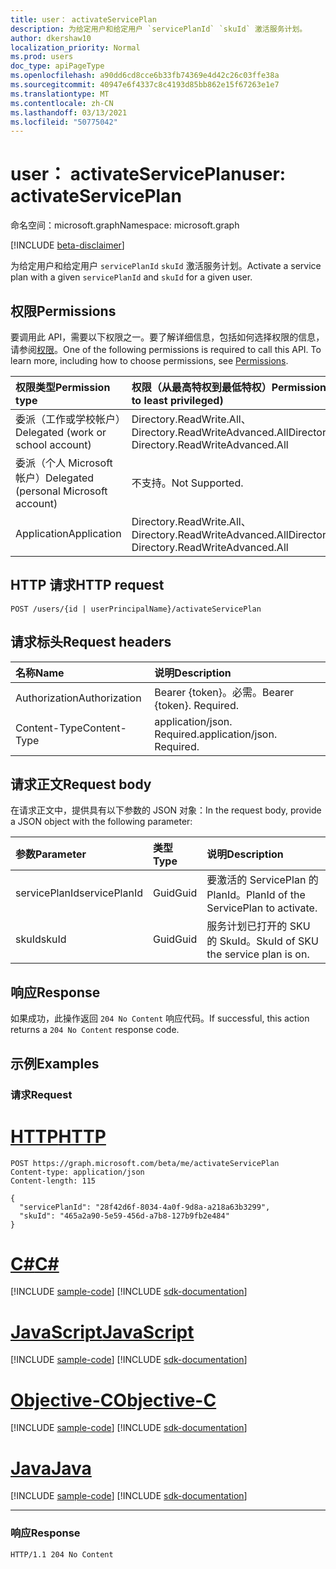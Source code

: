 ```yaml
---
title: user： activateServicePlan
description: 为给定用户和给定用户 `servicePlanId` `skuId` 激活服务计划。
author: dkershaw10
localization_priority: Normal
ms.prod: users
doc_type: apiPageType
ms.openlocfilehash: a90dd6cd8cce6b33fb74369e4d42c26c03ffe38a
ms.sourcegitcommit: 40947e6f4337c8c4193d85bb862e15f67263e1e7
ms.translationtype: MT
ms.contentlocale: zh-CN
ms.lasthandoff: 03/13/2021
ms.locfileid: "50775042"
---
```

# <a name="user-activateserviceplan"></a><span data-ttu-id="73d24-103">user： activateServicePlan</span><span class="sxs-lookup"><span data-stu-id="73d24-103">user: activateServicePlan</span></span>

<span data-ttu-id="73d24-104">命名空间：microsoft.graph</span><span class="sxs-lookup"><span data-stu-id="73d24-104">Namespace: microsoft.graph</span></span>

[!INCLUDE [beta-disclaimer](../../includes/beta-disclaimer.md)]

<span data-ttu-id="73d24-105">为给定用户和给定用户 `servicePlanId` `skuId` 激活服务计划。</span><span class="sxs-lookup"><span data-stu-id="73d24-105">Activate a service plan with a given `servicePlanId` and `skuId` for a given user.</span></span>

## <a name="permissions"></a><span data-ttu-id="73d24-106">权限</span><span class="sxs-lookup"><span data-stu-id="73d24-106">Permissions</span></span>

<span data-ttu-id="73d24-p101">要调用此 API，需要以下权限之一。要了解详细信息，包括如何选择权限的信息，请参阅[权限](/graph/permissions-reference)。</span><span class="sxs-lookup"><span data-stu-id="73d24-p101">One of the following permissions is required to call this API. To learn more, including how to choose permissions, see [Permissions](/graph/permissions-reference).</span></span>

|<span data-ttu-id="73d24-109">权限类型</span><span class="sxs-lookup"><span data-stu-id="73d24-109">Permission type</span></span>|<span data-ttu-id="73d24-110">权限（从最高特权到最低特权）</span><span class="sxs-lookup"><span data-stu-id="73d24-110">Permissions (from most to least privileged)</span></span>|
| :--- | :--- |
| <span data-ttu-id="73d24-111">委派（工作或学校帐户）</span><span class="sxs-lookup"><span data-stu-id="73d24-111">Delegated (work or school account)</span></span> | <span data-ttu-id="73d24-112">Directory.ReadWrite.All、Directory.ReadWriteAdvanced.All</span><span class="sxs-lookup"><span data-stu-id="73d24-112">Directory.ReadWrite.All, Directory.ReadWriteAdvanced.All</span></span> |
| <span data-ttu-id="73d24-113">委派（个人 Microsoft 帐户）</span><span class="sxs-lookup"><span data-stu-id="73d24-113">Delegated (personal Microsoft account)</span></span> | <span data-ttu-id="73d24-114">不支持。</span><span class="sxs-lookup"><span data-stu-id="73d24-114">Not Supported.</span></span> |
| <span data-ttu-id="73d24-115">Application</span><span class="sxs-lookup"><span data-stu-id="73d24-115">Application</span></span> | <span data-ttu-id="73d24-116">Directory.ReadWrite.All、Directory.ReadWriteAdvanced.All</span><span class="sxs-lookup"><span data-stu-id="73d24-116">Directory.ReadWrite.All, Directory.ReadWriteAdvanced.All</span></span> |

## <a name="http-request"></a><span data-ttu-id="73d24-117">HTTP 请求</span><span class="sxs-lookup"><span data-stu-id="73d24-117">HTTP request</span></span>

<!-- {
  "blockType": "ignored"
}
-->

``` http
POST /users/{id | userPrincipalName}/activateServicePlan
```

## <a name="request-headers"></a><span data-ttu-id="73d24-118">请求标头</span><span class="sxs-lookup"><span data-stu-id="73d24-118">Request headers</span></span>

| <span data-ttu-id="73d24-119">名称</span><span class="sxs-lookup"><span data-stu-id="73d24-119">Name</span></span> | <span data-ttu-id="73d24-120">说明</span><span class="sxs-lookup"><span data-stu-id="73d24-120">Description</span></span> |
| :--- | :--- |
| <span data-ttu-id="73d24-121">Authorization</span><span class="sxs-lookup"><span data-stu-id="73d24-121">Authorization</span></span> | <span data-ttu-id="73d24-p102">Bearer {token}。必需。</span><span class="sxs-lookup"><span data-stu-id="73d24-p102">Bearer {token}. Required.</span></span> |
| <span data-ttu-id="73d24-124">Content-Type</span><span class="sxs-lookup"><span data-stu-id="73d24-124">Content-Type</span></span> | <span data-ttu-id="73d24-p103">application/json. Required.</span><span class="sxs-lookup"><span data-stu-id="73d24-p103">application/json. Required.</span></span> |

## <a name="request-body"></a><span data-ttu-id="73d24-127">请求正文</span><span class="sxs-lookup"><span data-stu-id="73d24-127">Request body</span></span>

<span data-ttu-id="73d24-128">在请求正文中，提供具有以下参数的 JSON 对象：</span><span class="sxs-lookup"><span data-stu-id="73d24-128">In the request body, provide a JSON object with the following parameter:</span></span>

| <span data-ttu-id="73d24-129">参数</span><span class="sxs-lookup"><span data-stu-id="73d24-129">Parameter</span></span> | <span data-ttu-id="73d24-130">类型</span><span class="sxs-lookup"><span data-stu-id="73d24-130">Type</span></span> | <span data-ttu-id="73d24-131">说明</span><span class="sxs-lookup"><span data-stu-id="73d24-131">Description</span></span> |
| :--- | :--- | :--- |
| <span data-ttu-id="73d24-132">servicePlanId</span><span class="sxs-lookup"><span data-stu-id="73d24-132">servicePlanId</span></span> | <span data-ttu-id="73d24-133">Guid</span><span class="sxs-lookup"><span data-stu-id="73d24-133">Guid</span></span> | <span data-ttu-id="73d24-134">要激活的 ServicePlan 的 PlanId。</span><span class="sxs-lookup"><span data-stu-id="73d24-134">PlanId of the ServicePlan to activate.</span></span> |
| <span data-ttu-id="73d24-135">skuId</span><span class="sxs-lookup"><span data-stu-id="73d24-135">skuId</span></span> | <span data-ttu-id="73d24-136">Guid</span><span class="sxs-lookup"><span data-stu-id="73d24-136">Guid</span></span> | <span data-ttu-id="73d24-137">服务计划已打开的 SKU 的 SkuId。</span><span class="sxs-lookup"><span data-stu-id="73d24-137">SkuId of SKU the service plan is on.</span></span> |

## <a name="response"></a><span data-ttu-id="73d24-138">响应</span><span class="sxs-lookup"><span data-stu-id="73d24-138">Response</span></span>

<span data-ttu-id="73d24-139">如果成功，此操作返回 `204 No Content` 响应代码。</span><span class="sxs-lookup"><span data-stu-id="73d24-139">If successful, this action returns a `204 No Content` response code.</span></span>

## <a name="examples"></a><span data-ttu-id="73d24-140">示例</span><span class="sxs-lookup"><span data-stu-id="73d24-140">Examples</span></span>

### <a name="request"></a><span data-ttu-id="73d24-141">请求</span><span class="sxs-lookup"><span data-stu-id="73d24-141">Request</span></span>


# <a name="http"></a>[<span data-ttu-id="73d24-142">HTTP</span><span class="sxs-lookup"><span data-stu-id="73d24-142">HTTP</span></span>](#tab/http)
<!-- {
  "blockType": "request",
  "name": "user_activateserviceplan"
}
-->

``` http
POST https://graph.microsoft.com/beta/me/activateServicePlan
Content-type: application/json
Content-length: 115

{
  "servicePlanId": "28f42d6f-8034-4a0f-9d8a-a218a63b3299",
  "skuId": "465a2a90-5e59-456d-a7b8-127b9fb2e484"
}
```
# <a name="c"></a>[<span data-ttu-id="73d24-143">C#</span><span class="sxs-lookup"><span data-stu-id="73d24-143">C#</span></span>](#tab/csharp)
[!INCLUDE [sample-code](../includes/snippets/csharp/user-activateserviceplan-csharp-snippets.md)]
[!INCLUDE [sdk-documentation](../includes/snippets/snippets-sdk-documentation-link.md)]

# <a name="javascript"></a>[<span data-ttu-id="73d24-144">JavaScript</span><span class="sxs-lookup"><span data-stu-id="73d24-144">JavaScript</span></span>](#tab/javascript)
[!INCLUDE [sample-code](../includes/snippets/javascript/user-activateserviceplan-javascript-snippets.md)]
[!INCLUDE [sdk-documentation](../includes/snippets/snippets-sdk-documentation-link.md)]

# <a name="objective-c"></a>[<span data-ttu-id="73d24-145">Objective-C</span><span class="sxs-lookup"><span data-stu-id="73d24-145">Objective-C</span></span>](#tab/objc)
[!INCLUDE [sample-code](../includes/snippets/objc/user-activateserviceplan-objc-snippets.md)]
[!INCLUDE [sdk-documentation](../includes/snippets/snippets-sdk-documentation-link.md)]

# <a name="java"></a>[<span data-ttu-id="73d24-146">Java</span><span class="sxs-lookup"><span data-stu-id="73d24-146">Java</span></span>](#tab/java)
[!INCLUDE [sample-code](../includes/snippets/java/user-activateserviceplan-java-snippets.md)]
[!INCLUDE [sdk-documentation](../includes/snippets/snippets-sdk-documentation-link.md)]

---


### <a name="response"></a><span data-ttu-id="73d24-147">响应</span><span class="sxs-lookup"><span data-stu-id="73d24-147">Response</span></span>

<!-- {
  "blockType": "response",
  "truncated": true
}
-->

``` http
HTTP/1.1 204 No Content
```
